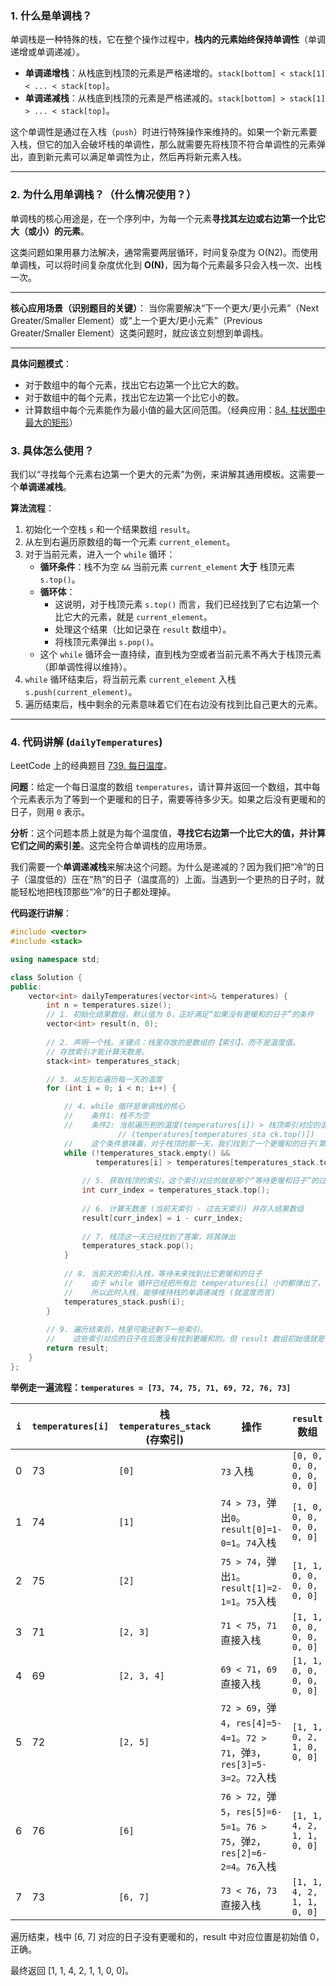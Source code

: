 ### 1. 什么是单调栈？



单调栈是一种特殊的栈，它在整个操作过程中，**栈内的元素始终保持单调性**（单调递增或单调递减）。

- **单调递增栈**：从栈底到栈顶的元素是严格递增的。`stack[bottom] < stack[1] < ... < stack[top]`。
- **单调递减栈**：从栈底到栈顶的元素是严格递减的。`stack[bottom] > stack[1] > ... < stack[top]`。

这个单调性是通过在入栈（`push`）时进行特殊操作来维持的。如果一个新元素要入栈，但它的加入会破坏栈的单调性，那么就需要先将栈顶不符合单调性的元素弹出，直到新元素可以满足单调性为止，然后再将新元素入栈。

------



### 2. 为什么用单调栈？（什么情况使用？）



单调栈的核心用途是，在一个序列中，为每一个元素**寻找其左边或右边第一个比它大（或小）的元素**。

这类问题如果用暴力法解决，通常需要两层循环，时间复杂度为 O(N2)。而使用单调栈，可以将时间复杂度优化到 **O(N)**，因为每个元素最多只会入栈一次、出栈一次。

---

**核心应用场景（识别题目的关键）**： 当你需要解决“下一个更大/更小元素”（Next Greater/Smaller Element）或“上一个更大/更小元素”（Previous Greater/Smaller Element）这类问题时，就应该立刻想到单调栈。

---

**具体问题模式**：

- 对于数组中的每个元素，找出它右边第一个比它大的数。
- 对于数组中的每个元素，找出它左边第一个比它小的数。
- 计算数组中每个元素能作为最小值的最大区间范围。（经典应用：[84. 柱状图中最大的矩形](https://leetcode.cn/problems/largest-rectangle-in-histogram/)）

### 3. 具体怎么使用？



我们以“寻找每个元素右边第一个更大的元素”为例，来讲解其通用模板。这需要一个**单调递减栈**。

**算法流程**：

1. 初始化一个空栈 `s` 和一个结果数组 `result`。
2. 从左到右遍历原数组的每一个元素 `current_element`。
3. 对于当前元素，进入一个 `while` 循环：
   - **循环条件**：栈不为空 `&&` 当前元素 `current_element` **大于** 栈顶元素 `s.top()`。
   - **循环体**：
     - 这说明，对于栈顶元素 `s.top()` 而言，我们已经找到了它右边第一个比它大的元素，就是 `current_element`。
     - 处理这个结果（比如记录在 `result` 数组中）。
     - 将栈顶元素弹出 `s.pop()`。
   - 这个 `while` 循环会一直持续，直到栈为空或者当前元素不再大于栈顶元素（即单调性得以维持）。
4. `while` 循环结束后，将当前元素 `current_element` 入栈 `s.push(current_element)`。
5. 遍历结束后，栈中剩余的元素意味着它们在右边没有找到比自己更大的元素。

------



### 4. 代码讲解 (`dailyTemperatures`)



 LeetCode 上的经典题目 [739. 每日温度](https://leetcode.cn/problems/daily-temperatures/)。

**问题**：给定一个每日温度的数组 `temperatures`，请计算并返回一个数组，其中每个元素表示为了等到一个更暖和的日子，需要等待多少天。如果之后没有更暖和的日子，则用 `0` 表示。

**分析**：这个问题本质上就是为每个温度值，**寻找它右边第一个比它大的值，并计算它们之间的索引差**。这完全符合单调栈的应用场景。

我们需要一个**单调递减栈**来解决这个问题。为什么是递减的？因为我们把“冷”的日子（温度低的）压在“热”的日子（温度高的）上面。当遇到一个更热的日子时，就能轻松地把栈顶那些“冷”的日子都处理掉。

**代码逐行讲解**：

```c++
#include <vector>
#include <stack>

using namespace std;

class Solution {
public:
    vector<int> dailyTemperatures(vector<int>& temperatures) {
        int n = temperatures.size();
        // 1. 初始化结果数组，默认值为 0，正好满足“如果没有更暖和的日子”的条件
        vector<int> result(n, 0); 
        
        // 2. 声明一个栈。关键点：栈里存放的是数组的【索引】，而不是温度值。
        // 存放索引才能计算天数差。
        stack<int> temperatures_stack; 

        // 3. 从左到右遍历每一天的温度
        for (int i = 0; i < n; i++) {

            // 4. while 循环是单调栈的核心
            //    条件1: 栈不为空
            //    条件2: 当前遍历到的温度(temperatures[i]) > 栈顶索引对应的温度                          
                        // (temperatures[temperatures_sta ck.top()])
            //    这个条件意味着，对于栈顶的那一天，我们找到了一个更暖和的日子(第 i 天)
            while (!temperatures_stack.empty() &&
                   temperatures[i] > temperatures[temperatures_stack.top()]) {
                
                // 5. 获取栈顶的索引，这个索引对应的就是那个“等待更暖和日子”的过去某一天
                int curr_index = temperatures_stack.top();
                
                // 6. 计算天数差 (当前天索引 - 过去天索引) 并存入结果数组
                result[curr_index] = i - curr_index;
                
                // 7. 栈顶这一天已经找到了答案，将其弹出
                temperatures_stack.pop();
            }
            
            // 8. 当前天的索引入栈，等待未来找到比它更暖和的日子
            //    由于 while 循环已经把所有比 temperatures[i] 小的都弹出了，
            //    所以此时入栈，能够维持栈的单调递减性 (就温度而言)
            temperatures_stack.push(i);
        }
        
        // 9. 遍历结束后，栈里可能还剩下一些索引，
        //    这些索引对应的日子在后面没有找到更暖和的，但 result 数组初始值就是 0，所以无需额外处理。
        return result;
    }
};
```



**举例走一遍流程：`temperatures = [73, 74, 75, 71, 69, 72, 76, 73]`**



| `i`  | `temperatures[i]` | 栈 `temperatures_stack` (存索引) | 操作                                                         | `result` 数组              |
| ---- | ----------------- | -------------------------------- | ------------------------------------------------------------ | -------------------------- |
| 0    | 73                | `[0]`                            | `73` 入栈                                                    | `[0, 0, 0, 0, 0, 0, 0, 0]` |
| 1    | 74                | `[1]`                            | `74 > 73`，弹出`0`。`result[0]=1-0=1`。`74`入栈              | `[1, 0, 0, 0, 0, 0, 0, 0]` |
| 2    | 75                | `[2]`                            | `75 > 74`，弹出`1`。`result[1]=2-1=1`。`75`入栈              | `[1, 1, 0, 0, 0, 0, 0, 0]` |
| 3    | 71                | `[2, 3]`                         | `71 < 75`，`71`直接入栈                                      | `[1, 1, 0, 0, 0, 0, 0, 0]` |
| 4    | 69                | `[2, 3, 4]`                      | `69 < 71`，`69`直接入栈                                      | `[1, 1, 0, 0, 0, 0, 0, 0]` |
| 5    | 72                | `[2, 5]`                         | `72 > 69`，弹`4`，`res[4]=5-4=1`。`72 > 71`，弹`3`，`res[3]=5-3=2`。`72`入栈 | `[1, 1, 0, 2, 1, 0, 0, 0]` |
| 6    | 76                | `[6]`                            | `76 > 72`，弹`5`，`res[5]=6-5=1`。`76 > 75`，弹`2`，`res[2]=6-2=4`。`76`入栈 | `[1, 1, 4, 2, 1, 1, 0, 0]` |
| 7    | 73                | `[6, 7]`                         | `73 < 76`，`73`直接入栈                                      | `[1, 1, 4, 2, 1, 1, 0, 0]` |

遍历结束，栈中 [6, 7] 对应的日子没有更暖和的，result 中对应位置是初始值 0，正确。

最终返回 [1, 1, 4, 2, 1, 1, 0, 0]。